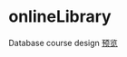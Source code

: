 # onlineLibrary
Database course design 
[预览](https://blog.csdn.net/qq_41061455/article/details/85264430)
